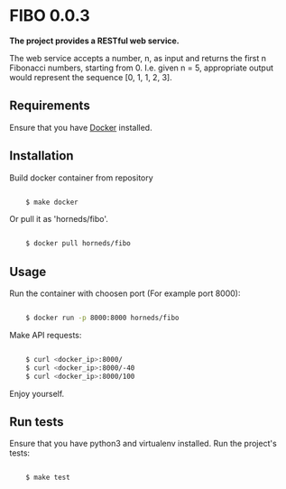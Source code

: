 FIBO 0.0.3
==========

**The project provides a RESTful web service.**

The web service accepts a number, n, as input and returns the first n Fibonacci
numbers, starting from 0. I.e. given n  = 5, appropriate output would represent
the sequence [0, 1, 1, 2, 3].

Requirements
------------

Ensure that you have [Docker](https://docker.io) installed.

Installation
------------

Build docker container from repository

```sh

    $ make docker

```

Or pull it as 'horneds/fibo'.

```sh

    $ docker pull horneds/fibo

```


Usage
-----

Run the container with choosen port (For example port 8000):

```sh

    $ docker run -p 8000:8000 horneds/fibo

```

Make API requests:

```sh

    $ curl <docker_ip>:8000/
    $ curl <docker_ip>:8000/-40
    $ curl <docker_ip>:8000/100

```

Enjoy yourself.

Run tests
---------

Ensure that you have python3 and virtualenv installed.
Run the project's tests:

```sh

    $ make test

```
